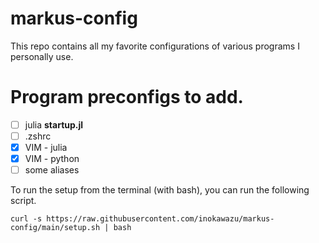 # markus-config
This repo contains all my favorite configurations of various programs I personally use.

# Program preconfigs to add.
- [ ] julia **startup.jl**
- [ ] .zshrc
- [x] VIM - julia
- [x] VIM - python
- [ ] some aliases

To run the setup from the terminal (with bash), you can run the following script.
```
curl -s https://raw.githubusercontent.com/inokawazu/markus-config/main/setup.sh | bash
```
